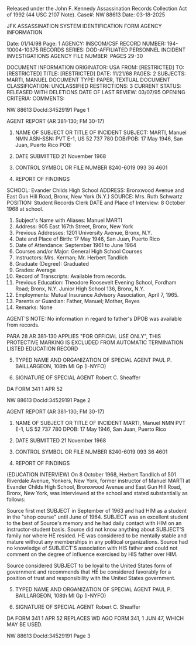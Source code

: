 Released under the John F. Kennedy
Assassination Records Collection Act of
1992 (44 USC 2107 Note). Case#: NW 88613
Date: 03-18-2025

JFK ASSASSINATION SYSTEM
IDENTIFICATION FORM
AGENCY INFORMATION

Date: 01/14/98
Page: 1
AGENCY: INSCOM/CSF
RECORD NUMBER: 194-10004-10375
RECORDS SERIES: DOD-AFFILIATED PERSONNEL INCIDENT INVESTIGATIONS
AGENCY FILE NUMBER: PAGES 29-30

DOCUMENT INFORMATION
ORIGINATOR: USA
FROM: [RESTRICTED]
TO: [RESTRICTED]
TITLE: [RESTRICTED]
DATE: 11/21/68
PAGES: 2
SUBJECTS: MARTI, MANUEL
DOCUMENT TYPE: PAPER, TEXTUAL DOCUMENT
CLASSIFICATION: UNCLASSIFIED
RESTRICTIONS: 3
CURRENT STATUS: RELEASED WITH DELETIONS
DATE OF LAST REVIEW: 03/07/95
OPENING CRITERIA:
COMMENTS:

NW 88613 DocId:34529191 Page 1

AGENT REPORT
(AR 381-130; FM 30-17)

1. NAME OF SUBJECT OR TITLE OF INCIDENT
SUBJECT: MARTI, Manuel NMN
ASN-SSN: PVT E-1, US 52 737 780
DOB/POB: 17 May 1946, San Juan, Puerto Rico
POB:

2. DATE SUBMITTED
21 November 1968

3. CONTROL SYMBOL OR FILE NUMBER
8240-6019
093 36 4601

4. REPORT OF FINDINGS

SCHOOL: Evander Childs High School
ADDRESS: Bronxwood Avenue and East Gun Hill Road, Bronx, New York (N.Y.)
SOURCE: Mrs. Ruth Schwartz
POSITION: Student Records Clerk
DATE and Place of Interview: 8 October 1968 at school.

1. Subject's Name with Aliases: Manuel MARTI
2. Address: 905 East 167th Street, Bronx, New York
3. Previous Addresses: 1201 University Avenue, Bronx, N.Y.
4. Date and Place of Birth: 17 May 1946, San Juan, Puerto Rico
5. Date of Attendance: September 1961 to June 1964
6. Courses and/or Major: General High School Courses
7. Instructors: Mrs. Kerman; Mr. Herbert Tandlich
8. Graduate (Degree): Graduated
9. Grades: Average
10. Record of Transcripts: Available from records.
11. Previous Education: Theodore Roosevelt Evening School, Fordham Road; Bronx, N.Y.
Junior High School 136, Bronx, N.Y.
12. Employments: Mutual Insurance Advisory Association, April 7, 1965.
13. Parents or Guardian: Father, Manuel; Mother, Reyes
14. Remarks: None

AGENT'S NOTE:
No information in regard to father's DPOB was available from records.

PARA 28 AR 381-130 APPLIES
"FOR OFFICIAL USE ONLY", THIS PROTECTIVE MARKING IS EXCLUDED FROM AUTOMATIC TERMINATION
LISTED EDUCATION RECORD

5. TYPED NAME AND ORGANIZATION OF SPECIAL AGENT
PAUL P. BAILLARGEON, 108th MI Gp (I-NYFO)

6. SIGNATURE OF SPECIAL AGENT
Robert C. Sheaffer

DA FORM 341
1 APR 52

NW 88613 DocId:34529191 Page 2

AGENT REPORT
(AR 381-130; FM 30-17)

1. NAME OF SUBJECT OR TITLE OF INCIDENT
MARTI, Manuel NMN
PVT E-1, US 52 737 780
DPOB: 17 May 1946, San Juan, Puerto Rico

2. DATE SUBMITTED
21 November 1968

3. CONTROL SYMBOL OR FILE NUMBER
8240-6019
093 36 4601

4. REPORT OF FINDINGS

(EDUCATION INTERVIEW) On 8 October 1968, Herbert Tandlich of
501 Riverdale Avenue, Yonkers, New York, former instructor of Manuel
MARTI at Evander Childs High School, Bronxwood Avenue and East Gun Hill
Road, Bronx, New York, was interviewed at the school and stated substantially
as follows:

Source first met SUBJECT in September of 1963 and had HIM as a
student in the "shop course" until June of 1964. SUBJECT was an excellent
student to the best of Source's memory and he had daily contact with HIM on
an instructor-student basis. Source did not know anything about SUBJECT'S
family nor where HE resided. HE was considered to be mentally stable and
mature without any memberships in any political organizations. Source had
no knowledge of SUBJECT'S association with HIS father and could not comment on
the degree of influence exercised by HIS father over HIM.

Source considered SUBJECT to be loyal to the United States form
of government and recommends that HE be considered favorably for a position
of trust and responsibility with the United States government.

5. TYPED NAME AND ORGANIZATION OF SPECIAL AGENT
PAUL P. BAILLARGEON, 108th MI Gp (I-NYFO)

6. SIGNATURE OF SPECIAL AGENT
Robert C. Sheaffer

DA FORM 341
1 APR 52
REPLACES WD AGO FORM 341, 1 JUN 47, WHICH MAY BE USED.

NW 88613 DocId:34529191 Page 3
